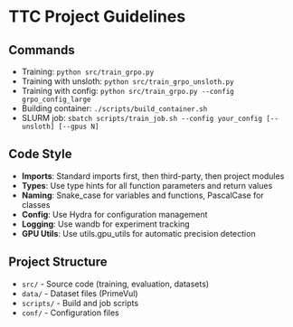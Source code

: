# TTC Project Guidelines

## Commands
- Training: `python src/train_grpo.py`
- Training with unsloth: `python src/train_grpo_unsloth.py`
- Training with config: `python src/train_grpo.py --config grpo_config_large`
- Building container: `./scripts/build_container.sh`
- SLURM job: `sbatch scripts/train_job.sh --config your_config [--unsloth] [--gpus N]`

## Code Style
- **Imports**: Standard imports first, then third-party, then project modules
- **Types**: Use type hints for all function parameters and return values
- **Naming**: Snake_case for variables and functions, PascalCase for classes
- **Config**: Use Hydra for configuration management
- **Logging**: Use wandb for experiment tracking
- **GPU Utils**: Use utils.gpu_utils for automatic precision detection

## Project Structure
- `src/` - Source code (training, evaluation, datasets)
- `data/` - Dataset files (PrimeVul)
- `scripts/` - Build and job scripts
- `conf/` - Configuration files
